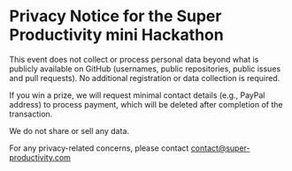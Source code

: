 # Privacy Notice for the Super Productivity mini Hackathon

This event does not collect or process personal data beyond what is publicly available on GitHub (usernames, public repositories, public issues and pull requests). No additional registration or data collection is required.

If you win a prize, we will request minimal contact details (e.g., PayPal address) to process payment, which will be deleted after completion of the transaction.

We do not share or sell any data.

For any privacy-related concerns, please contact contact@super-productivity.com
